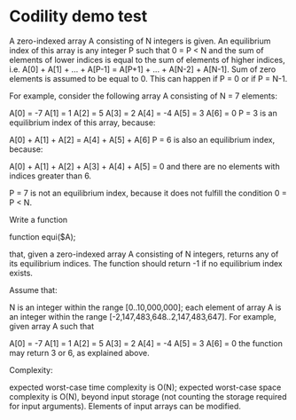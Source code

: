 Codility demo test
=====================

A zero-indexed array A consisting of N integers is given. An equilibrium index of this array is any integer P such that 0 = P < N and the sum of elements of lower indices is equal to the sum of elements of higher indices, i.e.
A[0] + A[1] + ... + A[P-1] = A[P+1] + ... + A[N-2] + A[N-1].
Sum of zero elements is assumed to be equal to 0. This can happen if P = 0 or if P = N-1.

For example, consider the following array A consisting of N = 7 elements:

A[0] = -7 A[1] = 1 A[2] = 5
A[3] = 2 A[4] = -4 A[5] = 3
A[6] = 0
P = 3 is an equilibrium index of this array, because:

A[0] + A[1] + A[2] = A[4] + A[5] + A[6]
P = 6 is also an equilibrium index, because:

A[0] + A[1] + A[2] + A[3] + A[4] + A[5] = 0
and there are no elements with indices greater than 6.

P = 7 is not an equilibrium index, because it does not fulfill the condition 0 = P < N.

Write a function

function equi($A);

that, given a zero-indexed array A consisting of N integers, returns any of its equilibrium indices. The function should return -1 if no equilibrium index exists.

Assume that:

N is an integer within the range [0..10,000,000];
each element of array A is an integer within the range [-2,147,483,648..2,147,483,647].
For example, given array A such that

A[0] = -7 A[1] = 1 A[2] = 5
A[3] = 2 A[4] = -4 A[5] = 3
A[6] = 0
the function may return 3 or 6, as explained above.

Complexity:

expected worst-case time complexity is O(N);
expected worst-case space complexity is O(N), beyond input storage (not counting the storage required for input arguments).
Elements of input arrays can be modified.